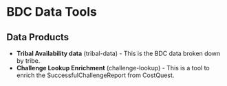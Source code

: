 # BDC Data Tools

## Data Products

- **Tribal Availability data** (tribal-data) - This is the BDC data broken down by tribe.
- **Challenge Lookup Enrichment** (challenge-lookup) - This is a tool to enrich the SuccessfulChallengeReport from CostQuest.

